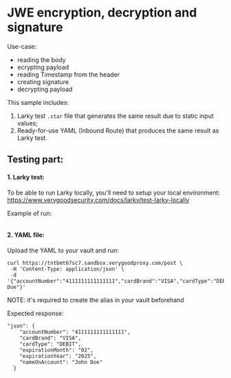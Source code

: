 # JWE encryption, decryption and signature

Use-case:
- reading the body
- ecrypting payload
- reading Timestamp from the header
- creating signature
- decrypting payload

This sample includes:
1. Larky test `.star` file that generates the same result due to static input values;
2. Ready-for-use YAML (Inbound Route) that produces the same result as Larky test.

## Testing part:

#### 1. Larky test:

To be able to run Larky locally, you'll need to setup your local environment:
https://www.verygoodsecurity.com/docs/larky/test-larky-locally

Example of run:

<IMAGE HERE>

#### 2. YAML file:

Upload the YAML to your vault and run:
```
curl https://tntbmt67sc7.sandbox.verygoodproxy.com/post \
 -H 'Content-Type: application/json' \
 -d '{"accountNumber":"4111111111111111","cardBrand":"VISA","cardType":"DEBIT","expirationMonth":"02","expirationYear":"2025","nameOnAccount":"John Doe"}'
```

NOTE: it's required to create the alias in your vault beforehand

Expected response:
```
"json": {
    "accountNumber": "4111111111111111",
    "cardBrand": "VISA",
    "cardType": "DEBIT",
    "expirationMonth": "02",
    "expirationYear": "2025",
    "nameOnAccount": "John Doe"
  }
```
  